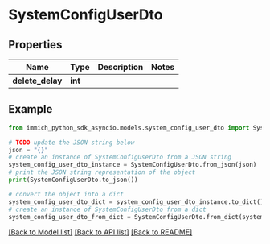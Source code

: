 # SystemConfigUserDto


## Properties

Name | Type | Description | Notes
------------ | ------------- | ------------- | -------------
**delete_delay** | **int** |  | 

## Example

```python
from immich_python_sdk_asyncio.models.system_config_user_dto import SystemConfigUserDto

# TODO update the JSON string below
json = "{}"
# create an instance of SystemConfigUserDto from a JSON string
system_config_user_dto_instance = SystemConfigUserDto.from_json(json)
# print the JSON string representation of the object
print(SystemConfigUserDto.to_json())

# convert the object into a dict
system_config_user_dto_dict = system_config_user_dto_instance.to_dict()
# create an instance of SystemConfigUserDto from a dict
system_config_user_dto_from_dict = SystemConfigUserDto.from_dict(system_config_user_dto_dict)
```
[[Back to Model list]](../README.md#documentation-for-models) [[Back to API list]](../README.md#documentation-for-api-endpoints) [[Back to README]](../README.md)


